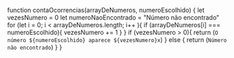 function contaOcorrencias(arrayDeNumeros, numeroEscolhido) {
  let vezesNumero = 0
  let numeroNaoEncontrado = "Número não encontrado"
  for (let i = 0; i < arrayDeNumeros.length; i++ ){
    if (arrayDeNumeros[i] === numeroEscolhido){
      vezesNumero += 1 
    } 
  }
  if (vezesNumero > 0){
  return (`O número ${numeroEscolhido} aparece ${vezesNumero}x`)
  } else {
    return (`Número não encontrado`)
  }
}